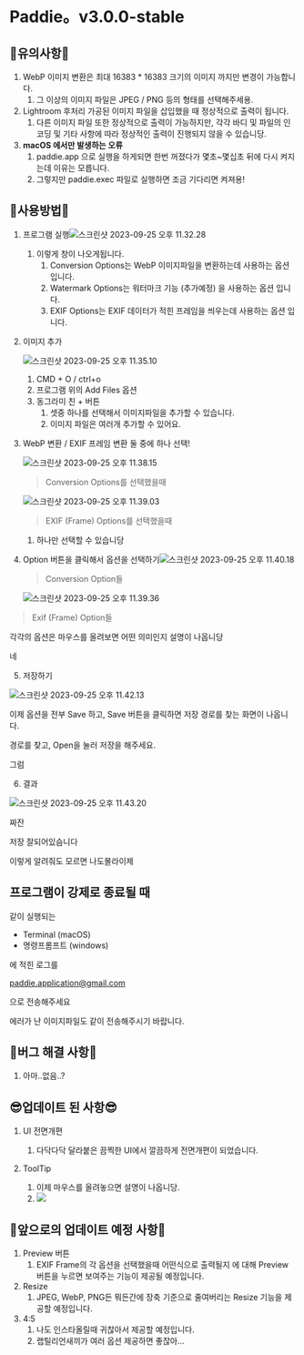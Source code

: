 # Paddie。v3.0.0-stable

## 🥹유의사항🥹

1. WebP 이미지 변환은 최대 16383 * 16383 크기의 이미지 까지만 변경이 가능합니다.
   1. 그 이상의 이미지 파일은 JPEG / PNG 등의 형태를 선택해주세용.
2. Lightroom 후처리 가공된 이미지 파일을 삽입했을 때 정상적으로 출력이 됩니다.
   1. 다른 이미지 파일 또한 정상적으로 출력이 가능하지만, 각각 바디 및 파일의 인코딩 및 기타 사항에 따라 정상적인 출력이 진행되지 않을 수 있습니당.
3. **macOS 에서만 발생하는 오류**
   1. paddie.app 으로 실행을 하게되면 한번 꺼졌다가 몇초~몇십초 뒤에 다시 켜지는데 이유는 모릅니다.
   2. 그렇지만 paddie.exec 파일로 실행하면 조금 기다리면 켜져용!


## 🥹사용방법🥹

1. 프로그램 실행![스크린샷 2023-09-25 오후 11.32.28](https://p.ipic.vip/8rvku4.png)

   1. 이렇게 창이 나오게됩니다.
      1. Conversion Options는 WebP 이미지파일을 변환하는데 사용하는 옵션 입니다.
      2. Watermark Options는 워터마크 기능 (추가예정) 을 사용하는 옵션 입니다.
      3. EXIF Options는 EXIF 데이터가 적힌 프레임을 씌우는데 사용하는 옵션 입니다.

2. 이미지 추가

   ![스크린샷 2023-09-25 오후 11.35.10](https://p.ipic.vip/7rwvwt.png)

   1. CMD + O / ctrl+o 
   2. 프로그램 위의 Add Files 옵션 
   3. 동그라미 친 + 버튼
      1. 셋중 하나를 선택해서 이미지파일을 추가할 수 있습니다.
      2. 이미지 파일은 여러개 추가할 수 있어요.

3. WebP 변환 / EXIF 프레임 변환 둘 중에 하나 선택!

   ![스크린샷 2023-09-25 오후 11.38.15](https://p.ipic.vip/3jph8v.png)

   > Conversion Options를 선택했을때

   ![스크린샷 2023-09-25 오후 11.39.03](https://p.ipic.vip/whre58.png)

   > EXIF (Frame) Options를 선택했을때

   1. 하나만 선택할 수 있습니당

4. Option 버튼을 클릭해서 옵션을 선택하기![스크린샷 2023-09-25 오후 11.40.18](https://p.ipic.vip/n3ev29.png)

   

   > Conversion Option들

   ![스크린샷 2023-09-25 오후 11.39.36](https://p.ipic.vip/tv7ksk.png)

> Exif (Frame) Option들

각각의 옵션은 마우스를 올려보면 어떤 의미인지 설명이 나옵니당

네

5. 저장하기

![스크린샷 2023-09-25 오후 11.42.13](https://p.ipic.vip/5umj3m.png)

이제 옵션을 전부 Save 하고, Save 버튼을 클릭하면 저장 경로를 찾는 화면이 나옵니다.

경로를 찾고, Open을 눌러 저장을 해주세요.

그럼

6. 결과

![스크린샷 2023-09-25 오후 11.43.20](https://p.ipic.vip/qu00tc.png)

짜잔

저장 잘되어있슴니다



이렇게 알려줘도 모르면 나도몰라이제



## **프로그램이 강제로 종료될 때**

같이 실행되는

- Terminal (macOS)
- 명령프롬프트 (windows)

에 적힌 로그를

paddie.application@gmail.com

으로 전송해주세요

에러가 난 이미지파일도 같이 전송해주시기 바랍니다.

## 🥹버그 해결 사항🥹

1. 아마..없음..?

## 😎업데이트 된 사항😎

1. UI 전면개편
   1. 다닥다닥 달라붙은 끔찍한 UI에서 깔끔하게 전면개편이 되었습니다.

2. ToolTip
   1. 이제 마우스를 올려놓으면 설명이 나옵니당.
   2. ![](https://p.ipic.vip/78brji.png)




## 👀앞으로의 업데이트 예정 사항👀

1. Preview 버튼
   1. EXIF Frame의 각 옵션을 선택했을때 어떤식으로 출력될지 에 대해 Preview 버튼을 누르면 보여주는 기능이 제공될 예정입니다.
2. Resize
   1. JPEG, WebP, PNG든 뭐든간에 장축 기준으로 줄여버리는 Resize 기능을 제공할 예정입니다.
3. 4:5
   1. 나도 인스타올릴때 귀찮아서 제공할 예정입니다.
   2. 랩틸리언새끼가 여러 옵션 제공하면 좋잖아...